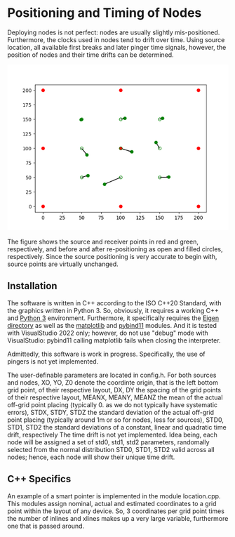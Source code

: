 # Positioning and Timing of Nodes

Deploying nodes is not perfect: nodes are usually slightly mis-positioned. Furthermore, the clocks used in nodes tend to drift over time. Using source location, all available first breaks and later pinger time signals, however, the position of nodes and their time drifts can be determined.

![Source and Receive Positioning](source-node_layout.png?raw=true) 

The figure shows the source and receiver points in red and green, respectively, and before and after re-positioning as open and filled circles, respectively. Since the source positioning is very accurate to begin with, source points are virtually unchanged.

## Installation

The software is written in C++ according to the ISO C++20 Standard, with the graphics written in Python 3. So, obviously, it requires a working C++ and [Python 3](https://www.python.org) environment. Furthermore, it specifically requires the [Eigen directory](https://eigen.tuxfamily.org) as well as the [matplotlib](https://matplotlib.org/) and [pybind11](https://github.com/pybind/pybind11) modules. And it is tested with VisualStudio 2022 only; however, do not use "debug" mode with VisualStudio: pybind11 calling matplotlib fails when closing the interpreter.

Admittedly, this software is work in progress. Specifically, the use of pingers is not yet implemented.

The user-definable parameters are located in config.h. For both sources and nodes,
XO, YO, Z0 denote the coordinte origin, that is the left bottom grid point, of their respective layout,
DX, DY the spacing of the grid points of their respective layout,
MEANX, MEANY, MEANZ the mean of the actual off-grid point placing (typically 0. as we do not typically have systematic errors),
STDX, STDY, STDZ the standard deviation of the actual off-grid point placing (typically around 1m or so for nodes, less for sources),
STD0, STD1, STD2 the standard deviations of a constant, linear and quadratic time drift, respectively
The time drift is not yet implemented. Idea being, each node will be assigned a set of std0, std1, std2 parameters, randomally selected from the normal distribution STD0, STD1, STD2 valid across all nodes; hence, each node will show their unique time drift. 

## C++ Specifics 
An example of a smart pointer is implemented in the module location.cpp. This modules assign nominal, actual and estimated coordinates to a grid point within the layout of any device. So, 3 coordinates per grid point times the number of inlines and xlines makes up a very large variable, furthermore one that is passed around.
